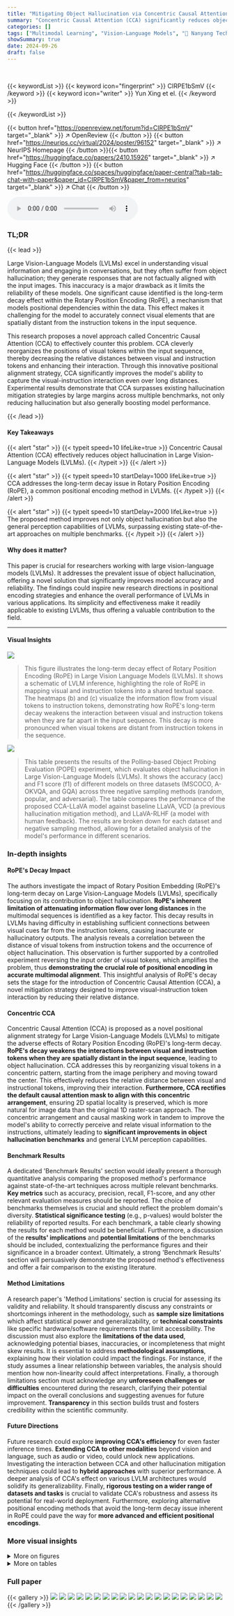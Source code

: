 ```yaml
---
title: "Mitigating Object Hallucination via Concentric Causal Attention"
summary: "Concentric Causal Attention (CCA) significantly reduces object hallucination in LVLMs by cleverly reorganizing visual tokens to mitigate the impact of long-term decay in Rotary Position Encoding."
categories: []
tags: ["Multimodal Learning", "Vision-Language Models", "🏢 Nanyang Technological University",]
showSummary: true
date: 2024-09-26
draft: false
---
```


<br>

{{< keywordList >}}
{{< keyword icon="fingerprint" >}} CIRPE1bSmV {{< /keyword >}}
{{< keyword icon="writer" >}} Yun Xing et el. {{< /keyword >}}
 
{{< /keywordList >}}

{{< button href="https://openreview.net/forum?id=CIRPE1bSmV" target="_blank" >}}
↗ OpenReview
{{< /button >}}
{{< button href="https://neurips.cc/virtual/2024/poster/96152" target="_blank" >}}
↗ NeurIPS Homepage
{{< /button >}}{{< button href="https://huggingface.co/papers/2410.15926" target="_blank" >}}
↗ Hugging Face
{{< /button >}}
{{< button href="https://huggingface.co/spaces/huggingface/paper-central?tab=tab-chat-with-paper&paper_id=CIRPE1bSmV&paper_from=neurips" target="_blank" >}}
↗ Chat
{{< /button >}}



<audio controls>
    <source src="https://ai-paper-reviewer.com/CIRPE1bSmV/podcast.wav" type="audio/wav">
    Your browser does not support the audio element.
</audio>


### TL;DR


{{< lead >}}

Large Vision-Language Models (LVLMs) excel in understanding visual information and engaging in conversations, but they often suffer from object hallucination; they generate responses that are not factually aligned with the input images. This inaccuracy is a major drawback as it limits the reliability of these models.  One significant cause identified is the long-term decay effect within the Rotary Position Encoding (RoPE), a mechanism that models positional dependencies within the data.  This effect makes it challenging for the model to accurately connect visual elements that are spatially distant from the instruction tokens in the input sequence.

This research proposes a novel approach called Concentric Causal Attention (CCA) to effectively counter this problem. CCA cleverly reorganizes the positions of visual tokens within the input sequence, thereby decreasing the relative distances between visual and instruction tokens and enhancing their interaction. Through this innovative positional alignment strategy, CCA significantly improves the model's ability to capture the visual-instruction interaction even over long distances.  Experimental results demonstrate that CCA surpasses existing hallucination mitigation strategies by large margins across multiple benchmarks, not only reducing hallucination but also generally boosting model performance.

{{< /lead >}}


#### Key Takeaways

{{< alert "star" >}}
{{< typeit speed=10 lifeLike=true >}} Concentric Causal Attention (CCA) effectively reduces object hallucination in Large Vision-Language Models (LVLMs). {{< /typeit >}}
{{< /alert >}}

{{< alert "star" >}}
{{< typeit speed=10 startDelay=1000 lifeLike=true >}} CCA addresses the long-term decay issue in Rotary Position Encoding (RoPE), a common positional encoding method in LVLMs. {{< /typeit >}}
{{< /alert >}}

{{< alert "star" >}}
{{< typeit speed=10 startDelay=2000 lifeLike=true >}} The proposed method improves not only object hallucination but also the general perception capabilities of LVLMs, surpassing existing state-of-the-art approaches on multiple benchmarks.  {{< /typeit >}}
{{< /alert >}}

#### Why does it matter?
This paper is crucial for researchers working with large vision-language models (LVLMs). It addresses the prevalent issue of object hallucination, offering a novel solution that significantly improves model accuracy and reliability.  The findings could inspire new research directions in positional encoding strategies and enhance the overall performance of LVLMs in various applications.  Its simplicity and effectiveness make it readily applicable to existing LVLMs, thus offering a valuable contribution to the field.

------
#### Visual Insights



![](https://ai-paper-reviewer.com/CIRPE1bSmV/figures_1_1.jpg)

> This figure illustrates the long-term decay effect of Rotary Position Encoding (RoPE) in Large Vision Language Models (LVLMs). It shows a schematic of LVLM inference, highlighting the role of RoPE in mapping visual and instruction tokens into a shared textual space.  The heatmaps (b) and (c) visualize the information flow from visual tokens to instruction tokens, demonstrating how RoPE's long-term decay weakens the interaction between visual and instruction tokens when they are far apart in the input sequence. This decay is more pronounced when visual tokens are distant from instruction tokens in the sequence.





![](https://ai-paper-reviewer.com/CIRPE1bSmV/tables_7_1.jpg)

> This table presents the results of the Polling-based Object Probing Evaluation (POPE) experiment, which evaluates object hallucination in Large Vision-Language Models (LVLMs).  It shows the accuracy (acc) and F1 score (f1) of different models on three datasets (MSCOCO, A-OKVQA, and GQA) across three negative sampling methods (random, popular, and adversarial). The table compares the performance of the proposed CCA-LLaVA model against baseline LLaVA, VCD (a previous hallucination mitigation method), and LLaVA-RLHF (a model with human feedback). The results are broken down for each dataset and negative sampling method, allowing for a detailed analysis of the model's performance in different scenarios.





### In-depth insights


#### RoPE's Decay Impact
The authors investigate the impact of Rotary Position Embedding (RoPE)'s long-term decay on Large Vision-Language Models (LVLMs), specifically focusing on its contribution to object hallucination.  **RoPE's inherent limitation of attenuating information flow over long distances** in the multimodal sequences is identified as a key factor. This decay results in LVLMs having difficulty in establishing sufficient connections between visual cues far from the instruction tokens, causing inaccurate or hallucinatory outputs. The analysis reveals a correlation between the distance of visual tokens from instruction tokens and the occurrence of object hallucination.  This observation is further supported by a controlled experiment reversing the input order of visual tokens, which amplifies the problem, thus **demonstrating the crucial role of positional encoding in accurate multimodal alignment**. This insightful analysis of RoPE's decay sets the stage for the introduction of Concentric Causal Attention (CCA), a novel mitigation strategy designed to improve visual-instruction token interaction by reducing their relative distance.

#### Concentric CCA
Concentric Causal Attention (CCA) is proposed as a novel positional alignment strategy for Large Vision-Language Models (LVLMs) to mitigate the adverse effects of Rotary Position Encoding (RoPE)'s long-term decay.  **RoPE's decay weakens the interactions between visual and instruction tokens when they are spatially distant in the input sequence**, leading to object hallucination. CCA addresses this by reorganizing visual tokens in a concentric pattern, starting from the image periphery and moving toward the center.  This effectively reduces the relative distance between visual and instructional tokens, improving their interaction.  **Furthermore, CCA rectifies the default causal attention mask to align with this concentric arrangement**, ensuring 2D spatial locality is preserved, which is more natural for image data than the original 1D raster-scan approach.  The concentric arrangement and causal masking work in tandem to improve the model's ability to correctly perceive and relate visual information to the instructions, ultimately leading to **significant improvements in object hallucination benchmarks** and general LVLM perception capabilities.

#### Benchmark Results
A dedicated 'Benchmark Results' section would ideally present a thorough quantitative analysis comparing the proposed method's performance against state-of-the-art techniques across multiple relevant benchmarks.  **Key metrics** such as accuracy, precision, recall, F1-score, and any other relevant evaluation measures should be reported.  The choice of benchmarks themselves is crucial and should reflect the problem domain's diversity.  **Statistical significance testing** (e.g., p-values) would bolster the reliability of reported results.  For each benchmark, a table clearly showing the results for each method would be beneficial.  Furthermore, a discussion of the **results' implications** and **potential limitations** of the benchmarks should be included, contextualizing the performance figures and their significance in a broader context.  Ultimately, a strong 'Benchmark Results' section will persuasively demonstrate the proposed method's effectiveness and offer a fair comparison to the existing literature.

#### Method Limitations
A research paper's 'Method Limitations' section is crucial for assessing its validity and reliability.  It should transparently discuss any constraints or shortcomings inherent in the methodology, such as **sample size limitations** which affect statistical power and generalizability, or **technical constraints** like specific hardware/software requirements that limit accessibility.  The discussion must also explore the **limitations of the data used**, acknowledging potential biases, inaccuracies, or incompleteness that might skew results.  It is essential to address **methodological assumptions**, explaining how their violation could impact the findings.  For instance, if the study assumes a linear relationship between variables, the analysis should mention how non-linearity could affect interpretations.  Finally, a thorough limitations section must acknowledge any **unforeseen challenges or difficulties** encountered during the research, clarifying their potential impact on the overall conclusions and suggesting avenues for future improvement.  **Transparency** in this section builds trust and fosters credibility within the scientific community.

#### Future Directions
Future research could explore **improving CCA's efficiency** for even faster inference times.  **Extending CCA to other modalities** beyond vision and language, such as audio or video, could unlock new applications.  Investigating the interaction between CCA and other hallucination mitigation techniques could lead to **hybrid approaches** with superior performance.  A deeper analysis of CCA's effect on various LVLM architectures would solidify its generalizability.  Finally, **rigorous testing on a wider range of datasets and tasks** is crucial to validate CCA's robustness and assess its potential for real-world deployment.  Furthermore, exploring alternative positional encoding methods that avoid the long-term decay issue inherent in RoPE could pave the way for **more advanced and efficient positional encodings**.


### More visual insights

<details>
<summary>More on figures
</summary>


![](https://ai-paper-reviewer.com/CIRPE1bSmV/figures_4_1.jpg)

> This figure presents a motivation experiment to show the impact of RoPE long-term decay on object hallucination in LVLMs.  Two models, one using raster-scan positional alignment and the other using reverse raster-scan, are tested by pasting a cropped object to various positions on a template image. The results show a clear positional bias in the models' accuracy, suggesting that RoPE's long-term decay affects object hallucination in LVLMs.


![](https://ai-paper-reviewer.com/CIRPE1bSmV/figures_5_1.jpg)

> This figure illustrates the proposed Concentric Causal Attention (CCA) method. The left side shows how CCA re-organizes visual tokens in a concentric manner, reducing the distance between visual and instruction tokens compared to the traditional raster-scan approach. The right side demonstrates the CCA's causal attention mask, which models 2D spatial relationships between visual tokens, unlike the traditional 1D causal mask.


![](https://ai-paper-reviewer.com/CIRPE1bSmV/figures_14_1.jpg)

> This figure shows how Rotary Position Encoding (RoPE) is implemented in the LLaMA architecture.  It illustrates RoPE's application to query and key features using a simplified example of a short input sequence. The schematic diagram demonstrates the integration of RoPE within the LLaMA layers. The detailed mathematical explanation is provided in Section 3 of the paper.


![](https://ai-paper-reviewer.com/CIRPE1bSmV/figures_15_1.jpg)

> This figure illustrates the process of creating synthetic data for testing.  An object is cropped from a real image and pasted onto a template image at various locations.  This creates a dataset of images with the object at different positions, allowing for the evaluation of the model's ability to detect objects at varying distances from instruction tokens.


![](https://ai-paper-reviewer.com/CIRPE1bSmV/figures_15_2.jpg)

> This figure illustrates the core idea of the Concentric Causal Attention (CCA) method.  The left side shows how CCA reorganizes the positions of visual tokens in a 2D concentric manner, reducing the distance between visual and instruction tokens compared to the traditional raster-scan approach. The right side depicts the modified causal attention mask that reflects this concentric arrangement, enabling visual tokens to interact with more relevant instruction tokens.


![](https://ai-paper-reviewer.com/CIRPE1bSmV/figures_16_1.jpg)

> This figure shows an experiment designed to demonstrate the effect of positional alignment strategies on object hallucination in Large Vision-Language Models (LVLMs).  Two models, one using a standard raster-scan alignment (Fb) and the other using a reversed raster-scan alignment (Fr), were tested.  The experiment involved cropping an object from an image, pasting it into different locations within a template image, and then querying the models about the object's presence. The results show that the models' performance varies significantly depending on the object's position and the alignment strategy used, highlighting the impact of long-term decay in RoPE on object hallucination.


![](https://ai-paper-reviewer.com/CIRPE1bSmV/figures_16_2.jpg)

> This figure compares the image captioning results of the baseline LLaVA model and the CCA-LLaVA model.  The input is an image of a pizza in a box with a bottle of beer on the side.  The baseline model hallucinates a knife and a cup that are not present in the image.  The CCA-LLaVA model produces a more accurate and less hallucinatory caption.


![](https://ai-paper-reviewer.com/CIRPE1bSmV/figures_17_1.jpg)

> This figure presents a case study comparing the responses of the baseline LLaVA model and the CCA-LLaVA model to a question from the LLaVA-Bench dataset.  The question asks about the intended effect of a painting depicting a dog in Renaissance-style clothing. The LLaVA response hallucinates details (mentions a hat which is not in the image), while the CCA-LLaVA response accurately describes the painting's intent without hallucination, highlighting the improved factual accuracy of the CCA method.


![](https://ai-paper-reviewer.com/CIRPE1bSmV/figures_17_2.jpg)

> This figure shows two examples where CCA-LLaVA outperforms the baseline LLaVA model in handling questions that require OCR and numerical reasoning.  The left example involves identifying the brand of yogurt in an image, and the right example involves counting the number of uncut fruits. In both cases, CCA-LLaVA produces correct answers, while LLaVA generates incorrect answers showing the effectiveness of CCA in improving the model's accuracy and reducing hallucinations.


</details>




<details>
<summary>More on tables
</summary>


![](https://ai-paper-reviewer.com/CIRPE1bSmV/tables_8_1.jpg)
> This table presents the results of the CHAIR (Caption Hallucination Assessment with Image Relevance) metric, which evaluates the factuality of image captions generated by different models.  The evaluation is performed using two different text lengths (512 and 64 tokens) to examine hallucination in both short and long responses.  The results are shown for both greedy and beam search decoding methods, and include comparisons with baseline and other approaches.  The table shows that CCA-LLaVA consistently improves the accuracy of captions generated by mitigating object hallucination.

![](https://ai-paper-reviewer.com/CIRPE1bSmV/tables_8_2.jpg)
> This table presents the results of the MME (Multimodal Hallucination Evaluation) benchmark.  MME assesses four perception sub-tasks related to object hallucination: object existence, object count, object position, and object color, both at the object level and attribute level. The table compares the performance of the baseline LLaVA model against three other hallucination mitigation methods: OPERA, VCD, and CCA-LLaVA. The total score is the sum of the four sub-task scores.  CCA-LLaVA shows significant improvement over the other methods, indicating its effectiveness in mitigating object-level and attribute-level hallucinations.

![](https://ai-paper-reviewer.com/CIRPE1bSmV/tables_8_3.jpg)
> This table presents the results of evaluating the CCA-LLaVA model and other baselines on the LLaVA Bench (In-the-Wild) dataset.  The LLaVA Bench is a benchmark for evaluating multimodal language models. The table shows the performance of each model on different aspects of the benchmark including complex, detail, conversation, and overall scores.  The results illustrate CCA-LLaVA's performance in comparison to other models like OPERA and VCD, highlighting its improvements in generating detailed and comprehensive responses.

![](https://ai-paper-reviewer.com/CIRPE1bSmV/tables_16_1.jpg)
> This table presents the results of evaluating the proposed Concentric Causal Attention (CCA) method and several baseline methods on six different multiple-choice benchmarks that assess the general visual perception capabilities of Large Vision-Language Models (LVLMs). The benchmarks include SEED-Bench, ScienceQA, GQA, VizWiz, MMBench, and MMStar.  The table compares the accuracy of CCA-LLaVA against LLaVA, LLaVA with VCD (a previous hallucination mitigation method), and two variants of SeVa.  The results demonstrate the improvement in performance achieved by the CCA method across various benchmarks and evaluation dimensions.

</details>




### Full paper

{{< gallery >}}
<img src="https://ai-paper-reviewer.com/CIRPE1bSmV/1.png" class="grid-w50 md:grid-w33 xl:grid-w25" />
<img src="https://ai-paper-reviewer.com/CIRPE1bSmV/2.png" class="grid-w50 md:grid-w33 xl:grid-w25" />
<img src="https://ai-paper-reviewer.com/CIRPE1bSmV/3.png" class="grid-w50 md:grid-w33 xl:grid-w25" />
<img src="https://ai-paper-reviewer.com/CIRPE1bSmV/4.png" class="grid-w50 md:grid-w33 xl:grid-w25" />
<img src="https://ai-paper-reviewer.com/CIRPE1bSmV/5.png" class="grid-w50 md:grid-w33 xl:grid-w25" />
<img src="https://ai-paper-reviewer.com/CIRPE1bSmV/6.png" class="grid-w50 md:grid-w33 xl:grid-w25" />
<img src="https://ai-paper-reviewer.com/CIRPE1bSmV/7.png" class="grid-w50 md:grid-w33 xl:grid-w25" />
<img src="https://ai-paper-reviewer.com/CIRPE1bSmV/8.png" class="grid-w50 md:grid-w33 xl:grid-w25" />
<img src="https://ai-paper-reviewer.com/CIRPE1bSmV/9.png" class="grid-w50 md:grid-w33 xl:grid-w25" />
<img src="https://ai-paper-reviewer.com/CIRPE1bSmV/10.png" class="grid-w50 md:grid-w33 xl:grid-w25" />
<img src="https://ai-paper-reviewer.com/CIRPE1bSmV/11.png" class="grid-w50 md:grid-w33 xl:grid-w25" />
<img src="https://ai-paper-reviewer.com/CIRPE1bSmV/12.png" class="grid-w50 md:grid-w33 xl:grid-w25" />
<img src="https://ai-paper-reviewer.com/CIRPE1bSmV/13.png" class="grid-w50 md:grid-w33 xl:grid-w25" />
<img src="https://ai-paper-reviewer.com/CIRPE1bSmV/14.png" class="grid-w50 md:grid-w33 xl:grid-w25" />
<img src="https://ai-paper-reviewer.com/CIRPE1bSmV/15.png" class="grid-w50 md:grid-w33 xl:grid-w25" />
<img src="https://ai-paper-reviewer.com/CIRPE1bSmV/16.png" class="grid-w50 md:grid-w33 xl:grid-w25" />
<img src="https://ai-paper-reviewer.com/CIRPE1bSmV/17.png" class="grid-w50 md:grid-w33 xl:grid-w25" />
<img src="https://ai-paper-reviewer.com/CIRPE1bSmV/18.png" class="grid-w50 md:grid-w33 xl:grid-w25" />
<img src="https://ai-paper-reviewer.com/CIRPE1bSmV/19.png" class="grid-w50 md:grid-w33 xl:grid-w25" />
<img src="https://ai-paper-reviewer.com/CIRPE1bSmV/20.png" class="grid-w50 md:grid-w33 xl:grid-w25" />
{{< /gallery >}}